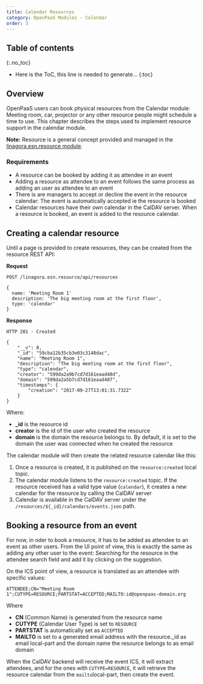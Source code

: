 ```yaml
---
title: Calendar Resources
category: OpenPaaS Modules - Calendar
order: 3
---
```


## Table of contents
{:.no_toc}

* Here is the ToC, this line is needed to generate...
{:toc}

## Overview

OpenPaaS users can book physical resources from the Calendar module: Meeting room, car, projector or any other resource people might schedule a time to use.
This chapter describes the steps used to implement resource support in the calendar module.

**Note:** Resource is a general concept provided and managed in the [linagora.esn.resource module](https://ci.linagora.com/linagora/lgs/openpaas/linagora.esn.resource).

### Requirements

- A resource can be booked by adding it as attendee in an event
- Adding a resource as attendee to an event follows the same process as adding an user as attendee to an event
- There is are managers to accept or decline the event in the resource calendar: The event is automatically accepted ie the resource is booked
- Calendar resources have their own calendar in the CalDAV server. When a resource is booked, an event is added to the resource calendar.

## Creating a calendar resource

Until a page is provided to create resources, they can be created from the resource REST API:

**Request**
```
POST /linagora.esn.resource/api/resources

{
  name: 'Meeting Room 1'
  description: 'The big meeting room at the first floor',
  type: 'calendar'
}
```

**Response**
```
HTTP 201 - Created

{
    "__v": 0,
    "_id": "59cba12b35cb3e03c3148dac",
    "name": "Meeting Room 1",
    "description": "The big meeting room at the first floor",
    "type": "calendar",
    "creator": "599da2a9b7cd7d161eaad48d",
    "domain": "599da2a5b7cd7d161eaad487",
    "timestamps": {
        "creation": "2017-09-27T13:01:31.732Z"
    }
}
```

Where:

- **_id** is the resource id
- **creator** is the id of the user who created the resource
- **domain** is the domain the resource belongs to. By default, it is set to the domain the user was connected when he created the resource

The calendar module will then create the related resource calendar like this:

1. Once a resource is created, it is published on the `resource:created` local topic.
2. The calendar module listens to the `resource:created` topic. If the resource received has a valid type value (`calendar`), it creates a new calendar for the resource by calling the CalDAV server
3. Calendar is available in the CalDAV server under the `/resources/${_id}/calendars/events.json` path.

## Booking a resource from an event

For now, in oder to book a resource, it has to be added as attendee to an event as other users. From the UI point of view, this is exactly the same as adding any other user to the event: Searching for the resource in the attendee search field and add it by clicking on the suggestion.

On the ICS point of view, a resource is translated as an attendee with specific values:

```
ATTENDEE;CN="Meeting Room 1";CUTYPE=RESOURCE;PARTSTAT=ACCEPTED;MAILTO:id@openpaas-domain.org
```

Where

- **CN** (Common Name) is generated from the resource name
- **CUTYPE** (Calendar User Type) is set to `RESOURCE`
- **PARTSTAT** is automatically set as `ACCEPTED`
- **MAILTO** is set to a generated email address with the resource._id as email local-part and the domain name the resource belongs to as email domain

When the CalDAV backend will receive the event ICS, it will extract attendees, and for the ones with `CUTYPE=RESOURCE`, it will retrieve the resource calendar from the `mailto`local-part, then create the event.
